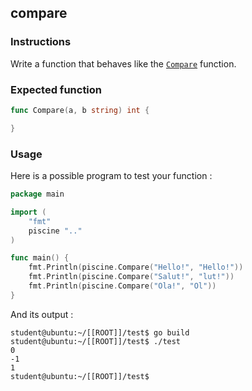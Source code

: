 ## compare

### Instructions

Write a function that behaves like the [`Compare`](https://golang.org/pkg/strings/#Compare) function.

### Expected function

```go
func Compare(a, b string) int {

}
```

### Usage

Here is a possible program to test your function :

```go
package main

import (
	"fmt"
	piscine ".."
)

func main() {
	fmt.Println(piscine.Compare("Hello!", "Hello!"))
	fmt.Println(piscine.Compare("Salut!", "lut!"))
	fmt.Println(piscine.Compare("Ola!", "Ol"))
}
```

And its output :

```console
student@ubuntu:~/[[ROOT]]/test$ go build
student@ubuntu:~/[[ROOT]]/test$ ./test
0
-1
1
student@ubuntu:~/[[ROOT]]/test$
```
